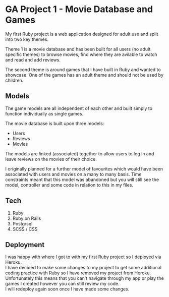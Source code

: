 # GA Project 1 - Movie Database and Games

My first Ruby project is a web application designed for adult use and split into two key themes. 

Theme 1 is a movie database and has been built for all users (no adult specific themes) to browse movies, find where they are avilable to watch and read and add reviews.

The second theme is around games that I have built in Ruby and wanted to showcase. One of the games has an adult theme and should not be used by children.

## Models

The game models are all independent of each other and built simply to function individually as single games.

The movie database is built upon three models:
- Users
- Reviews
- Movies<br>

The models are linked (associated) together to allow users to log in and leave reviews on the movies of their choice.

I originally planned for a further model of favourites which would have been associated with users and movies on a many to many basis. Time constraints meant that this model was abandoned but you will still see the model, controller and some code in relation to this in my files.

## Tech

1. Ruby 
2. Ruby on Rails
3. Postgrsql
4. SCSS / CSS

## Deployment

I was happy with where I got to with my first Ruby project so I deployed via Heroku.<br>
I have decided to make some changes to my project to get some additional coding practice with Ruby so I have removed my project from Heroku.<br>
Unfortunately this means that you can't navigate through my app or play the games I created however you can still review my code.<br>
I will redeploy again soon once I have made some changes.


